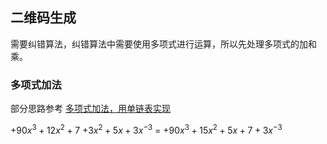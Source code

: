 ## 二维码生成

需要纠错算法，纠错算法中需要使用多项式进行运算，所以先处理多项式的加和乘。



### 多项式加法

部分思路参考 [多项式加法，用单链表实现](https://www.cnblogs.com/erlongi/p/10759921.html)

$+90x^{3}+12x^{2}+7$
$+3x^{2}+5x+3x^{-3}$
= $+90x^{3}+15x^{2}+5x+7+3x^{-3}$